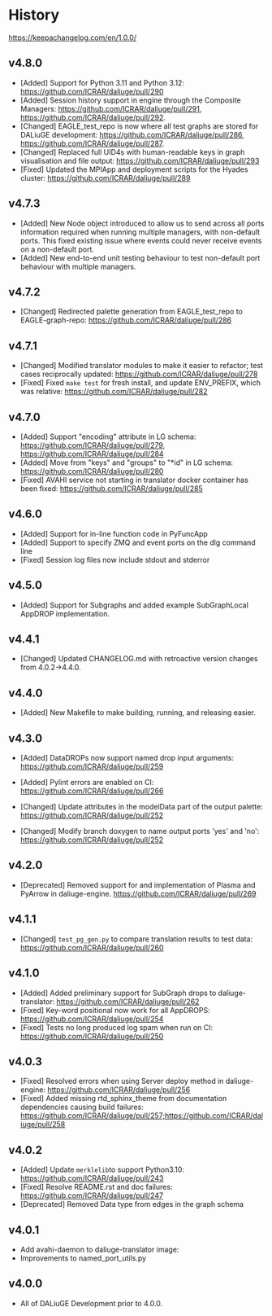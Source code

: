 # History
https://keepachangelog.com/en/1.0.0/

## v4.8.0

- [Added] Support for Python 3.11 and Python 3.12: https://github.com/ICRAR/daliuge/pull/290
- [Added] Session history support in engine through the Composite Managers:  https://github.com/ICRAR/daliuge/pull/291, https://github.com/ICRAR/daliuge/pull/292.
- [Changed] EAGLE_test_repo is now where all test graphs are stored for DALiuGE development: https://github.com/ICRAR/daliuge/pull/286, https://github.com/ICRAR/daliuge/pull/287.
- [Changed] Replaced full UID4s with human-readable keys in graph visualisation and file output: https://github.com/ICRAR/daliuge/pull/293
- [Fixed] Updated the MPIApp and deployment scripts for the Hyades cluster: https://github.com/ICRAR/daliuge/pull/289

## v4.7.3

- [Added] New Node object introduced to allow us to send across all ports information required when running multiple managers, with non-default ports. This fixed existing issue where events could never receive events on a non-default port. 
- [Added] New end-to-end unit testing behaviour to test non-default port behaviour with multiple managers.   

## v4.7.2

- [Changed] Redirected palette generation from EAGLE_test_repo to EAGLE-graph-repo: https://github.com/ICRAR/daliuge/pull/286

## v4.7.1

- [Changed] Modified translator modules to make it easier to refactor; test cases reciprocally updated: https://github.com/ICRAR/daliuge/pull/278
- [Fixed] Fixed `make test` for fresh install, and update ENV_PREFIX, which was relative: https://github.com/ICRAR/daliuge/pull/282

## v4.7.0

- [Added] Support "encoding" attribute in LG schema: https://github.com/ICRAR/daliuge/pull/279, https://github.com/ICRAR/daliuge/pull/284
- [Added] Move from "keys" and "groups" to "*id" in LG schema: https://github.com/ICRAR/daliuge/pull/280
- [Fixed] AVAHI service not starting in translator docker container has been fixed: https://github.com/ICRAR/daliuge/pull/285

## v4.6.0

- [Added] Support for in-line function code in PyFuncApp
- [Added] Support to specify ZMQ and event ports on the dlg command line
- [Fixed] Session log files now include stdout and stderror

## v4.5.0

- [Added] Support for Subgraphs and added example SubGraphLocal AppDROP implementation.

## v4.4.1 

- [Changed] Updated CHANGELOG.md with retroactive version changes from 4.0.2->4.4.0. 

## v4.4.0

- [Added] New Makefile to make building, running, and releasing easier.  

## v4.3.0

- [Added] DataDROPs now support named drop input arguments: https://github.com/ICRAR/daliuge/pull/259

- [Added] Pylint errors are enabled on CI: https://github.com/ICRAR/daliuge/pull/266 

- [Changed] Update attributes in the modelData part of the output palette: https://github.com/ICRAR/daliuge/pull/252

- [Changed] Modify branch doxygen to name output ports 'yes' and 'no': https://github.com/ICRAR/daliuge/pull/252

## v4.2.0

- [Deprecated] Removed support for and implementation of Plasma and PyArrow in daliuge-engine. https://github.com/ICRAR/daliuge/pull/269 

## v4.1.1

- [Changed] `test_pg_gen.py` to compare translation results to test data: https://github.com/ICRAR/daliuge/pull/260 

## v4.1.0

- [Added] Added preliminary support for SubGraph drops to daliuge-translator: https://github.com/ICRAR/daliuge/pull/262 
- [Fixed] Key-word positional now work for all AppDROPS: https://github.com/ICRAR/daliuge/pull/254
- [Fixed] Tests no long produced log spam when run on CI: https://github.com/ICRAR/daliuge/pull/250

## v4.0.3 

- [Fixed] Resolved errors when using Server deploy method in daliuge-engine: https://github.com/ICRAR/daliuge/pull/256
- [Fixed] Added missing rtd_sphinx_theme from documentation dependencies causing build failures: https://github.com/ICRAR/daliuge/pull/257;https://github.com/ICRAR/daliuge/pull/258

## v4.0.2

- [Added] Update `merklelib`to support Python3.10: https://github.com/ICRAR/daliuge/pull/243
- [Fixed] Resolve README.rst and doc failures: https://github.com/ICRAR/daliuge/pull/247
- [Deprecated] Removed Data type from edges in the graph schema

## v4.0.1

- Add avahi-daemon to daliuge-translator image:
- Improvements to named_port_utils.py
    
## v4.0.0 

- All of DALiuGE Development prior to 4.0.0.
